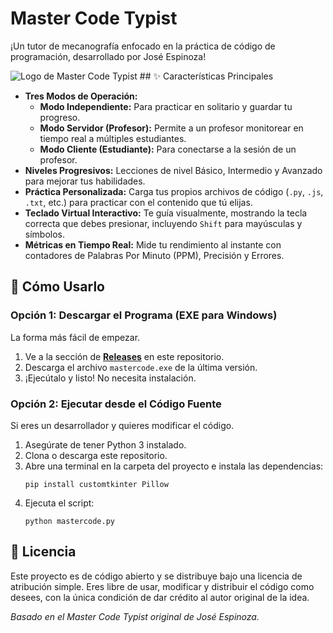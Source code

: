 # Master Code Typist

¡Un tutor de mecanografía enfocado en la práctica de código de programación, desarrollado por José Espinoza!

![Logo de Master Code Typist](https://i.imgur.com/3Y2j5A8.png) ## ✨ Características Principales

- **Tres Modos de Operación:**
  - **Modo Independiente:** Para practicar en solitario y guardar tu progreso.
  - **Modo Servidor (Profesor):** Permite a un profesor monitorear en tiempo real a múltiples estudiantes.
  - **Modo Cliente (Estudiante):** Para conectarse a la sesión de un profesor.
- **Niveles Progresivos:** Lecciones de nivel Básico, Intermedio y Avanzado para mejorar tus habilidades.
- **Práctica Personalizada:** Carga tus propios archivos de código (`.py`, `.js`, `.txt`, etc.) para practicar con el contenido que tú elijas.
- **Teclado Virtual Interactivo:** Te guía visualmente, mostrando la tecla correcta que debes presionar, incluyendo `Shift` para mayúsculas y símbolos.
- **Métricas en Tiempo Real:** Mide tu rendimiento al instante con contadores de Palabras Por Minuto (PPM), Precisión y Errores.

## 🚀 Cómo Usarlo

### Opción 1: Descargar el Programa (EXE para Windows)
La forma más fácil de empezar.

1.  Ve a la sección de **[Releases](https://github.com/jemmasterdc-glitch/master-code-typist/releases)** en este repositorio.
2.  Descarga el archivo `mastercode.exe` de la última versión.
3.  ¡Ejecútalo y listo! No necesita instalación.

### Opción 2: Ejecutar desde el Código Fuente
Si eres un desarrollador y quieres modificar el código.

1.  Asegúrate de tener Python 3 instalado.
2.  Clona o descarga este repositorio.
3.  Abre una terminal en la carpeta del proyecto e instala las dependencias:
    ```
    pip install customtkinter Pillow
    ```
4.  Ejecuta el script:
    ```
    python mastercode.py
    ```

## 📄 Licencia

Este proyecto es de código abierto y se distribuye bajo una licencia de atribución simple. Eres libre de usar, modificar y distribuir el código como desees, con la única condición de dar crédito al autor original de la idea.

*Basado en el Master Code Typist original de José Espinoza.*
